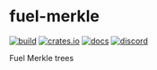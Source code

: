 # fuel-merkle

[![build](https://github.com/FuelLabs/fuel-merkle/actions/workflows/ci.yml/badge.svg)](https://github.com/FuelLabs/fuel-merkle/actions/workflows/ci.yml)
[![crates.io](https://img.shields.io/crates/v/fuel-merkle?label=latest)](https://crates.io/crates/fuel-merkle)
[![docs](https://docs.rs/fuel-merkle/badge.svg)](https://docs.rs/fuel-merkle/)
[![discord](https://img.shields.io/badge/chat%20on-discord-orange?&logo=discord&logoColor=ffffff&color=7389D8&labelColor=6A7EC2)](https://discord.gg/xfpK4Pe)

Fuel Merkle trees
